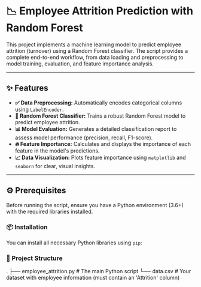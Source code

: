 # 📉 Employee Attrition Prediction with Random Forest

This project implements a machine learning model to predict employee attrition (turnover) using a Random Forest classifier. The script provides a complete end-to-end workflow, from data loading and preprocessing to model training, evaluation, and feature importance analysis.

---

## ✨ Features

- **✅ Data Preprocessing:** Automatically encodes categorical columns using `LabelEncoder`.
- **🌳 Random Forest Classifier:** Trains a robust Random Forest model to predict employee attrition.
- **📊 Model Evaluation:** Generates a detailed classification report to assess model performance (precision, recall, F1-score).
- **🔥 Feature Importance:** Calculates and displays the importance of each feature in the model's predictions.
- **📈 Data Visualization:** Plots feature importance using `matplotlib` and `seaborn` for clear, visual insights.

---

## ⚙ Prerequisites

Before running the script, ensure you have a Python environment (3.6+) with the required libraries installed.

### 📦 Installation

You can install all necessary Python libraries using `pip`:

### 📂 Project Structure
.
├── employee_attrition.py   # The main Python script
└── data.csv                # Your dataset with employee information (must contain an 'Attrition' column)

